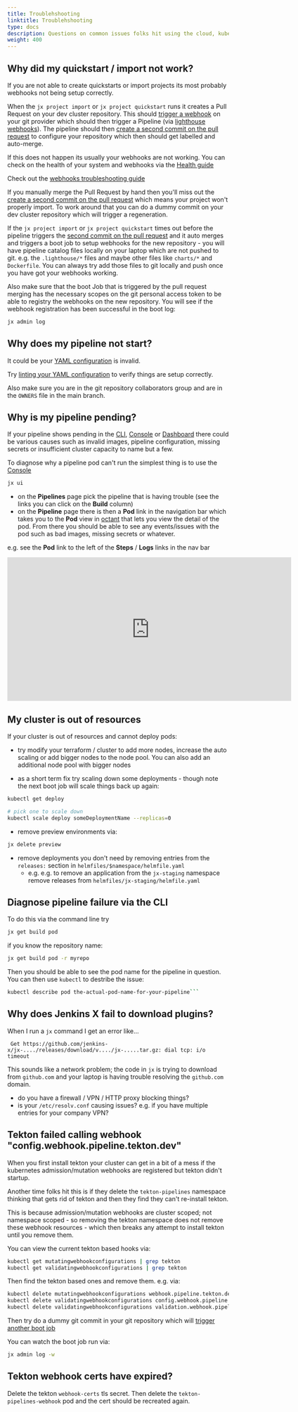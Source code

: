 ```yaml
---
title: Troublehshooting
linktitle: Troublehshooting
type: docs
description: Questions on common issues folks hit using the cloud, kubernetes and Jenkins X
weight: 400
---
```


## Why did my quickstart / import not work?

If you are not able to create quickstarts or import projects its most probably webhooks not being setup correctly.

When the `jx project import` or `jx project quickstart` runs it creates a Pull Request on your dev cluster repository. This should [trigger a webhook](/v3/about/how-it-works/#importing--creating-quickstarts) on your git provider which should then trigger a Pipeline (via [lighthouse webhooks](/v3/about/overview/#lighthouse)). The pipeline should then  [create a second commit on the pull request](/v3/about/how-it-works/#importing--creating-quickstarts) to configure your repository which then should get labelled and auto-merge.

If this does not happen its usually your webhooks are not working. You can check on the health of your system and webhooks via the [Health guide](/v3/admin/setup/health/)

Check out the [webhooks troubleshooting guide](/v3/admin/troubleshooting/webhooks/) 

If you manually merge the Pull Request by hand then you'll miss out the [create a second commit on the pull request](/v3/about/how-it-works/#importing--creating-quickstarts) which means your project won't properly import. To work around that you can do a dummy commit on your dev cluster repository which will trigger a regeneration.

If the `jx project import` or `jx project quickstart` times out before the pipeline triggers the [second commit on the pull request](/v3/about/how-it-works/#importing--creating-quickstarts) and it auto merges and triggers a boot job to setup webhooks for the new repository - you will have pipeline catalog files locally on your laptop which are not pushed to git. e.g. the `.lighthouse/*` files and maybe other files like `charts/*` and `Dockerfile`. You can always try add those files to git locally and push once you have got your webhooks working.

Also make sure that the boot Job that is triggered by the pull request merging has the necessary scopes on the git personal access token to be able to registry the webhooks on the new repository. You will see if the webhook registration has been successful in the boot log:

```bash 
jx admin log 
```


## Why does my pipeline not start?

It could be your [YAML configuration](/v3/develop/reference/pipelines/) is invalid.

Try [linting your YAML configuration](/v3/develop/pipelines/editing/#linting) to verify things are setup correctly.

Also make sure you are in the git repository collaborators group and are in the `OWNERS` file in the main branch.

       
## Why is my pipeline pending?

If your pipeline shows pending in the [CLI](/v3/develop/ui/cli/), [Console](/v3/develop/ui/octant/) or [Dashboard](/v3/develop/ui/dashboard/) there could be various causes such as invalid images, pipeline configuration, missing secrets or insufficient cluster capacity to name but a few.
                                                         
To diagnose why a pipeline pod can't run the simplest thing is to use the [Console](/v3/develop/ui/octant/)

```bash 
jx ui
```

* on the **Pipelines** page pick the pipeline that is having trouble (see the links you can click on the **Build** column)
* on the **Pipeline** page there is then a **Pod** link in the navigation bar which takes you to the **Pod** view in [octant](https://octant.dev/) that lets you view the detail of the pod. From there you should be able to see any events/issues with the pod such as bad images, missing secrets or whatever.
          
e.g. see the **Pod** link to the left of the  **Steps** / **Logs** links in the nav bar

<iframe width="646" height="327" src="https://www.youtube.com/embed/2LCPHi0BnUg" frameborder="0" allow="accelerometer; autoplay; encrypted-media; gyroscope; picture-in-picture" allowfullscreen></iframe>

         
## My cluster is out of resources

If your cluster is out of resources and cannot deploy pods:

* try modify your terraform / cluster to add more nodes, increase the auto scaling or add bigger nodes to the node pool. You can also add an additional node pool with bigger nodes

* as a short term fix try scaling down some deployments - though note the next boot job will scale things back up again:

```bash 
kubectl get deploy

# pick one to scale down
kubectl scale deploy someDeploymentName --replicas=0
```

* remove preview environments via:

```bash 
jx delete preview 
```

* remove deployments you don't need by removing entries from the `releases:` section in `helmfiles/$namespace/helmfile.yaml`
  * e.g. e.g. to remove an application from the `jx-staging` namespace remove releases from  `helmfiles/jx-staging/helmfile.yaml`
    

## Diagnose pipeline failure via the CLI

To do this via the command line try

```bash
jx get build pod
```

if you know the repository name:


```bash
jx get build pod -r myrepo
```
                          
Then you should be able to see the pod name for the pipeline in question. You can then use `kubectl` to destribe the issue:

```bash
kubectl describe pod the-actual-pod-name-for-your-pipeline```
```

## Why does Jenkins X fail to download plugins?

When I run a `jx` command I get an error like...

``` Get https://github.com/jenkins-x/jx-..../releases/download/v..../jx-.....tar.gz: dial tcp: i/o timeout```

This sounds like a network problem; the code in `jx` is trying to download from `github.com` and your laptop is having trouble resolving the `github.com` domain.

* do you have a firewall / VPN / HTTP proxy blocking things?
* is your `/etc/resolv.conf` causing issues? e.g. if you have multiple entries for your company VPN?
       
## Tekton failed calling webhook "config.webhook.pipeline.tekton.dev"

When you first install tekton your cluster can get in a bit of a mess if the kubernetes admission/mutation webhooks are registered but tekton didn't startup.

Another time folks hit this is if they delete the `tekton-pipelines` namespace thinking that gets rid of tekton and then they find they can't re-install tekton.

This is because admission/mutation webhooks are cluster scoped; not namespace scoped - so removing the tekton namespace does not remove these webhook resources - which then breaks any attempt to install tekton until you remove them.

You can view the current tekton based hooks via:

```bash 
kubectl get mutatingwebhookconfigurations | grep tekton
kubectl get validatingwebhookconfigurations | grep tekton
 ```

Then find the tekton based ones and remove them. e.g. via:

```bash 
kubectl delete mutatingwebhookconfigurations webhook.pipeline.tekton.dev
kubectl delete validatingwebhookconfigurations config.webhook.pipeline.tekton.dev
kubectl delete validatingwebhookconfigurations validation.webhook.pipeline.tekton.dev
```

Then try do a dummy git commit in your git repository which will [trigger another boot job](/v3/about/how-it-works/#boot-job)

You can watch the boot job run via:

```bash 
jx admin log -w
```


## Tekton webhook certs have expired?

Delete the tekton `webhook-certs` tls secret. Then delete the `tekton-pipelines-webhook` pod and the cert should be recreated again.
